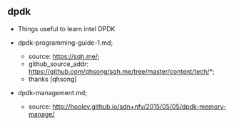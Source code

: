 ## dpdk

- Things useful to learn intel DPDK

- dpdk-programming-guide-1.md;

  - source: https://sqh.me/;
  - github_source_addr: https://github.com/qhsong/sqh.me/tree/master/content/tech/*;
  - thanks [qhsong] 


- dpdk-management.md;
  - source: http://hoolev.github.io/sdn+nfv/2015/05/05/dpdk-memory-manage/

